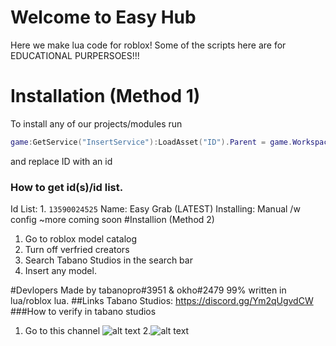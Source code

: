 # Welcome to Easy Hub
Here we make lua code for roblox!
Some of the scripts here are for EDUCATIONAL PURPERSOES!!!

# Installation (Method 1)
  To install any of our projects/modules run
  ```lua
  game:GetService("InsertService"):LoadAsset("ID").Parent = game.Workspace 
  ```
  and replace ID with an id
  ### How to get id(s)/id list.
   Id List:
    1.  ```13590024525``` Name: Easy Grab (LATEST) Installing: Manual /w config
    ~more coming soon
#Installion (Method 2)
  1. Go to roblox model catalog
  2. Turn off verfried creators
  3. Search Tabano Studios in the search bar
  4. Insert any model.
 
#Devlopers
Made by tabanopro#3951 & okho#2479
99% written in lua/roblox lua.
##Links
 Tabano Studios: <https://discord.gg/Ym2qUgvdCW>
 ###How to verify in tabano studios
 1. Go to this channel ![alt text](https://cdn.discordapp.com/attachments/1107360230599303279/1113466323423461456/image.png "step 1")
 2.![alt text](https://cdn.discordapp.com/attachments/1107360230599303279/1113465595107758140/image.png "step 2")

